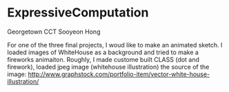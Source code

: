# ExpressiveComputation
Georgetown CCT 
Sooyeon Hong

For one of the three final projects, I woud like to make an animated sketch. 
I loaded images of WhiteHouse as a background and tried to make a fireworks animaiton. 
Roughly, I made custome built CLASS (dot and firework), loaded jpeg image (whitehouse illustration)
the source of the image: http://www.graphstock.com/portfolio-item/vector-white-house-illustration/

